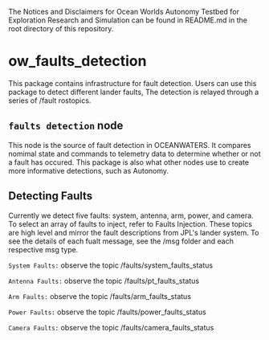 The Notices and Disclaimers for Ocean Worlds Autonomy Testbed for Exploration
Research and Simulation can be found in README.md in the root directory of
this repository.

ow_faults_detection
=========
This package contains infrastructure for fault detection. Users can use this package to detect different lander faults, The detection is relayed through a series of /fault rostopics. 

## `faults detection` node
This node is the source of fault detection in OCEANWATERS. It compares nomimal state and commands to telemetry data to determine whether or not a fault has occured. This package is also what other nodes use to create more informative detections, such as Autonomy. 

## Detecting Faults
Currently we detect five faults: system, antenna, arm, power, and camera. To select an array of faults to inject, refer to Faults Injection. These topics are high level and mirror the fault descriptions from JPL's lander system. To see the details of each fualt message, see the /msg folder and each respective msg type. 

`System Faults:`
observe the topic /faults/system_faults_status

`Antenna Faults:`
observe the topic /faults/pt_faults_status

`Arm Faults:`
observe the topic /faults/arm_faults_status

`Power Faults:`
observe the topic /faults/power_faults_status

`Camera Faults:`
observe the topic /faults/camera_faults_status
